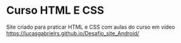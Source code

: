 # Curso HTML E CSS
 Site criado para praticar HTML e CSS com aulas do curso em vídeo
 https://lucasgabrielrs.github.io/Desafio_site_Android/
